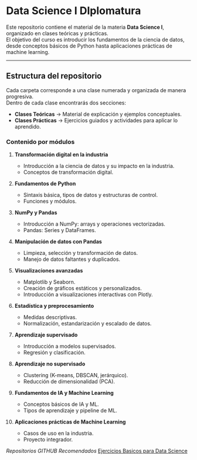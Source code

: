 # Data Science I DIplomatura  

Este repositorio contiene el material de la materia **Data Science I**, organizado en clases teóricas y prácticas.  
El objetivo del curso es introducir los fundamentos de la ciencia de datos, desde conceptos básicos de Python hasta aplicaciones prácticas de machine learning.  

---

## Estructura del repositorio  

Cada carpeta corresponde a una clase numerada y organizada de manera progresiva.  
Dentro de cada clase encontrarás dos secciones:  
- **Clases Teóricas** → Material de explicación y ejemplos conceptuales.  
- **Clases Prácticas** → Ejercicios guiados y actividades para aplicar lo aprendido.  

### Contenido por módulos  

1. **Transformación digital en la industria**  
   - Introducción a la ciencia de datos y su impacto en la industria.  
   - Conceptos de transformación digital.  

2. **Fundamentos de Python**  
   - Sintaxis básica, tipos de datos y estructuras de control.  
   - Funciones y módulos.  

3. **NumPy y Pandas**  
   - Introducción a NumPy: arrays y operaciones vectorizadas.  
   - Pandas: Series y DataFrames.  

4. **Manipulación de datos con Pandas**  
   - Limpieza, selección y transformación de datos.  
   - Manejo de datos faltantes y duplicados.  

5. **Visualizaciones avanzadas**  
   - Matplotlib y Seaborn.  
   - Creación de gráficos estáticos y personalizados.  
   - Introducción a visualizaciones interactivas con Plotly.  

6. **Estadística y preprocesamiento**  
   - Medidas descriptivas.  
   - Normalización, estandarización y escalado de datos.  

7. **Aprendizaje supervisado**  
   - Introducción a modelos supervisados.  
   - Regresión y clasificación.  

8. **Aprendizaje no supervisado**  
   - Clustering (K-means, DBSCAN, jerárquico).  
   - Reducción de dimensionalidad (PCA).  

9. **Fundamentos de IA y Machine Learning**  
   - Conceptos básicos de IA y ML.  
   - Tipos de aprendizaje y pipeline de ML.  

10. **Aplicaciones prácticas de Machine Learning**  
    - Casos de uso en la industria.  
    - Proyecto integrador.  



*Repositorios GITHUB Recomendados*
[Ejercicios Basicos para Data Science](https://github.com/TomasBeuzen/python-programming-for-data-science.git)